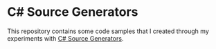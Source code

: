 # C# Source Generators

This repository contains some code samples that I created through my experiments with [C# Source Generators]("https://docs.microsoft.com/en-us/dotnet/csharp/roslyn-sdk/source-generators-overview").